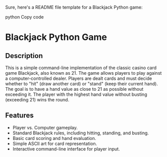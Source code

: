 
Sure, here's a README file template for a Blackjack Python game:

python
Copy code
# Blackjack Python Game

## Description

This is a simple command-line implementation of the classic casino card game Blackjack, also known as 21. The game allows players to play against a computer-controlled dealer. Players are dealt cards and must decide whether to "hit" (draw another card) or "stand" (keep their current hand). The goal is to have a hand value as close to 21 as possible without exceeding it. The player with the highest hand value without busting (exceeding 21) wins the round.

## Features

- Player vs. Computer gameplay.
- Standard Blackjack rules, including hitting, standing, and busting.
- Basic card scoring and hand evaluation.
- Simple ASCII art for card representation.
- Interactive command-line interface for player input.

